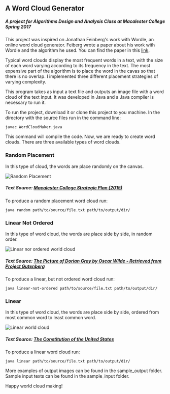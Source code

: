 ## A Word Cloud Generator
##### A project for Algorithms Design and Analysis Class at Macalester College Spring 2017

This project was inspired on Jonathan Feinberg's work with Wordle, an online word cloud generator. Feiberg wrote a paper about his work with Wordle and the algorithm he used. You can find the paper in this [link]( http://static.mrfeinberg.com/bv_ch03.pdf).

Typical word clouds display the most frequent words in a text, with the size of each word varying according to its frequency in the text. The most expensive part of the algorithm is to place the word in the cavas so that there is no overlap. I implemented three different placement strategies of varying complexity.

This program takes as input a text file and outputs an image file with a word cloud of the text input. It was developed in Java and a Java compiler is necessary to run it.

To run the project, download it or clone this project to you machine. In the directory with the source files run in the command line:

```
javac WordCloudMaker.java
```
This command will compile the code. Now, we are ready to create word clouds. There are three available types of word clouds.



### Random Placement
In this type of cloud, the words are place randomly on the canvas.

![Random Placement](https://s1.postimg.org/1k7qjvvo5b/word_cloud_75.png)

##### Text Source: [Macalester College Strategic Plan (2015)](https://www.macalester.edu/president/wp-content/uploads/sites/15/StrategicPlanningReportFinal.pdf)


To produce a random placement word cloud run:
```
java random path/to/source/file.txt path/to/output/dir/
```

### Linear Not Ordered
In this type of word cloud, the words are place side by side, in random order.

![Linear nor ordered world cloud](https://s1.postimg.org/5x7k04mgnz/word_cloud_3.png)

##### Text Source: [The Picture of Dorian Gray by Oscar Wilde - Retrieved from Project Gutenberg](https://www.gutenberg.org/ebooks/174)

To produce a linear, but not ordered word cloud run:
```
java linear-not-ordered path/to/source/file.txt path/to/output/dir/
```


### Linear
In this type of word cloud, the words are place side by side, ordered from most common word to least common word.

![Linear world cloud](https://s1.postimg.org/640kd0vcm7/word_cloud_9.png)

##### Text Source: [The Constitution of the United States](http://constitutionus.com/)

To produce a linear word cloud run:
```
java linear path/to/source/file.txt path/to/output/dir/
```



More examples of output images can be found in the sample_output folder.
Sample input texts can be found in the sample_input folder.

Happy world cloud making!

